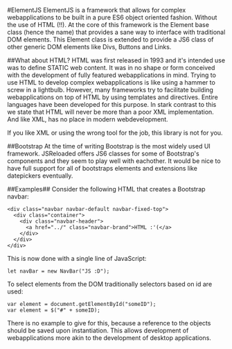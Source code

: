 #ElementJS
ElementJS is a framework that allows for complex webapplications to be built in a pure ES6 object oriented fashion. Without the use of HTML (!!). At the core of this framework is the Element base class (hence the name) that provides a sane way to interface with traditional DOM elements. This Element class is extended to provide a JS6 class of other generic DOM elements like Divs, Buttons and Links. 

##What about HTML?
HTML was first released in 1993 and it's intended use was to define STATIC web content. It was in no shape or form conceived with the development of fully featured webapplications in mind. Trying to use HTML to develop complex webapplications is like using a hammer to screw in a lightbulb. However, many frameworks try to facilitate building webapplications on top of HTML by using templates and directives. Entire languages have been developed for this purpose. In stark contrast to this we state that HTML will never be more than a poor XML implementation. And like XML, has no place in modern webdevelopment.

If you like XML or using the wrong tool for the job, this library is not for you.

##Bootstrap
At the time of writing Bootstrap is the most widely used UI framework. JSReloaded offers JS6 classes for some of Bootstrap's components and they seem to play well with eachother. It would be nice to have full support for all of bootstraps elements and extensions like datepickers eventually.

##Examples##
Consider the following HTML that creates a Bootstrap navbar:

    <div class="navbar navbar-default navbar-fixed-top">
      <div class="container">
        <div class="navbar-header">
          <a href="../" class="navbar-brand">HTML :'(</a>
        </div>
      </div>
    </div>

This is now done with a single line of JavaScript:

	let navBar = new NavBar("JS :D");
	
To select elements from the DOM traditionally selectors based on id are used:
  
  	var element = document.getElementById("someID");
	var element = $("#" + someID);

There is no example to give for this, because a reference to the objects should be saved upon instantiation. This allows development of webapplications more akin to the development of desktop applications.
